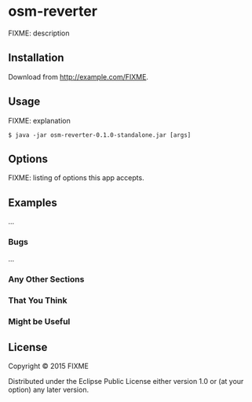 # osm-reverter

FIXME: description

## Installation

Download from http://example.com/FIXME.

## Usage

FIXME: explanation

    $ java -jar osm-reverter-0.1.0-standalone.jar [args]

## Options

FIXME: listing of options this app accepts.

## Examples

...

### Bugs

...

### Any Other Sections
### That You Think
### Might be Useful

## License

Copyright © 2015 FIXME

Distributed under the Eclipse Public License either version 1.0 or (at
your option) any later version.
